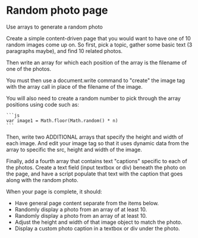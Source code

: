 Random photo page
=================

Use arrays to generate a random photo

Create a simple content-driven page that you would want to have one of 10 random images come up on. So first, pick a topic, gather some basic text (3 paragraphs maybe), and find 10 related photos. 

Then write an array for which each position of the array is the filename of one of the photos. 

You must then use a document.write command to "create" the image tag with the array call in place of the filename of the image. 

You will also need to create a random number to pick through the array positions using code such as:

	```js
	var image1 = Math.floor(Math.random() * n)
	```
	
Then, write two ADDITIONAL arrays that specify the height and width of each image. And edit your image tag so that it uses dynamic data from the array to specific the src, height and width of the image. 

Finally, add a fourth array that contains text "captions" specific to each of the photos. Create a text field (input textbox or div) beneath the photo on the page, and have a script populate that text with the caption that goes along with the random photo. 

When your page is complete, it should:
*	Have general page content separate from the items below.
*	Randomly display a photo from an array of at least 10.
*	Randomly display a photo from an array of at least 10.
*	Adjust the height and width of that image object to match the photo.
*	Display a custom photo caption in a textbox or div under the photo.